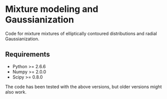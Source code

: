Mixture modeling and Gaussianization
====================================

Code for mixture mixtures of elliptically contoured distributions and radial
Gaussianization.


Requirements
------------

* Python >= 2.6.6
* Numpy >= 2.0.0
* Scipy >= 0.8.0

The code has been tested with the above versions, but older versions might also
work.
